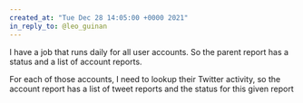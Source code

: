 ```yaml
---
created_at: "Tue Dec 28 14:05:00 +0000 2021"
in_reply_to: @leo_guinan
---
```


I have a job that runs daily for all user accounts. So the parent report has a status and a list of account reports.

For each of those accounts, I need to lookup their Twitter activity, so the account report has a list of tweet reports and the status for this given report